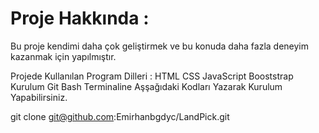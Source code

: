 # Proje Hakkında :

Bu proje kendimi daha çok geliştirmek ve bu konuda daha fazla deneyim kazanmak için yapılmıştır.

Projede Kullanılan Program Dilleri :
HTML
CSS
JavaScript
Booststrap
Kurulum
Git Bash Terminaline Aşşağıdaki Kodları Yazarak Kurulum Yapabilirsiniz.

git clone git@github.com:Emirhanbgdyc/LandPick.git